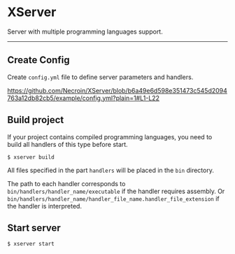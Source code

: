 # XServer
Server with multiple programming languages support.
___
## Create Config
Create `config.yml` file to define server parameters and handlers.

https://github.com/Necroin/XServer/blob/b6a49e6d598e351473c545d2094763a12db82cb5/example/config.yml?plain=1#L1-L22

## Build project
If your project contains compiled programming languages, you need to build all handlers of this type before start.

`$ xserver build`

All files specified in the part `handlers` will be placed in the `bin` directory.

The path to each handler corresponds to `bin/handlers/handler_name/executable` if the handler requires assembly.
Or `bin/handlers/handler_name/handler_file_name.handler_file_extension` if the handler is interpreted.

## Start server
`$ xserver start`
